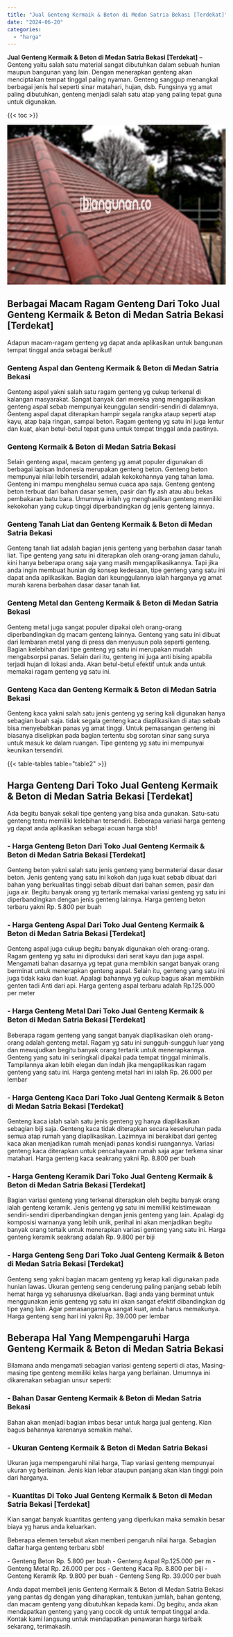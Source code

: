 ```yaml
---
title: "Jual Genteng Kermaik & Beton di Medan Satria Bekasi [Terdekat]"
date: "2024-06-20"
categories: 
  - "harga"
---
```


**Jual Genteng Kermaik & Beton di Medan Satria Bekasi \[Terdekat\]** – Genteng yaitu salah satu material sangat dibutuhkan dalam sebuah hunian maupun bangunan yang lain. Dengan menerapkan genteng akan menciptakan tempat tinggal paling nyaman. Genteng sanggup menangkal berbagai jenis hal seperti sinar matahari, hujan, dsb. Fungsinya yg amat paling dibutuhkan, genteng menjadi salah satu atap yang paling tepat guna untuk digunakan.

{{< toc >}}

![Jual Genteng Kermaik & Beton di Medan Satria Bekasi [Terdekat]](/images/genteng-minimalis-murah05.png)

## Berbagai Macam Ragam Genteng Dari Toko Jual Genteng Kermaik & Beton di Medan Satria Bekasi \[Terdekat\]

Adapun macam-ragam genteng yg dapat anda aplikasikan untuk bangunan tempat tinggal anda sebagai berikut!

### Genteng Aspal dan Genteng Kermaik & Beton di Medan Satria Bekasi

Genteng aspal yakni salah satu ragam genteng yg cukup terkenal di kalangan masyarakat. Sangat banyak dari mereka yang mengaplikasikan genteng aspal sebab mempunyai keunggulan sendiri-sendiri di dalamnya. Genteng aspal dapat diterapkan hampir segala rangka ataup seperti atap kayu, atap baja ringan, sampai beton. Ragam genteng yg satu ini juga lentur dan kuat, akan betul-betul tepat guna untuk tempat tinggal anda pastinya.

### Genteng Kermaik & Beton di Medan Satria Bekasi

Selain genteng aspal, macam genteng yg amat populer digunakan di berbagai lapisan Indonesia merupakan genteng beton. Genteng beton mempunyai nilai lebih tersendiri, adalah kekokohannya yang tahan lama. Genteng ini mampu menghalau semua cuaca apa saja. Genteng genteng beton terbuat dari bahan dasar semen, pasir dan fly ash atau abu bekas pembakaran batu bara. Umumnya inilah yg menghasilkan genteng memiliki kekokohan yang cukup tinggi diperbandingkan dg jenis genteng lainnya.

### Genteng Tanah Liat dan Genteng Kermaik & Beton di Medan Satria Bekasi

Genteng tanah liat adalah bagian jenis genteng yang berbahan dasar tanah liat. Tipe genteng yang satu ini diterapkan oleh orang-orang jaman dahulu, kini hanya beberapa orang saja yang masih mengaplikasikannya. Tapi jika anda ingin membuat hunian dg konsep kedesaan, tipe genteng yang satu ini dapat anda aplikasikan. Bagian dari keunggulannya ialah harganya yg amat murah karena berbahan dasar dasar tanah liat.

### Genteng Metal dan Genteng Kermaik & Beton di Medan Satria Bekasi

Genteng metal juga sangat populer dipakai oleh orang-orang diperbandingkan dg macam genteng lainnya. Genteng yang satu ini dibuat dari lembaran metal yang di press dan menyusun pola seperti genteng. Bagian kelebihan dari tipe genteng yg satu ini merupakan mudah mengabsorpsi panas. Selain dari itu, genteng ini juga anti bising apabila terjadi hujan di lokasi anda. Akan betul-betul efektif untuk anda untuk memakai ragam genteng yg satu ini.

### Genteng Kaca dan Genteng Kermaik & Beton di Medan Satria Bekasi

Genteng kaca yakni salah satu jenis genteng yg sering kali digunakan hanya sebagian buah saja. tidak segala genteng kaca diaplikasikan di atap sebab bisa menyebabkan panas yg amat tinggi. Untuk pemasangan genteng ini biasanya diselipkan pada bagian tertentu sbg sorotan sinar sang surya untuk masuk ke dalam ruangan. Tipe genteng yg satu ini mempunyai keunikan tersendiri.

{{< table-tables table="table2" >}}

## Harga Genteng Dari Toko Jual Genteng Kermaik & Beton di Medan Satria Bekasi \[Terdekat\]

Ada begitu banyak sekali tipe genteng yang bisa anda gunakan. Satu-satu genteng tentu memiliki kelebihan tersendiri. Beberapa variasi harga genteng yg dapat anda aplikasikan sebagai acuan harga sbb!

### \- Harga Genteng Beton Dari Toko Jual Genteng Kermaik & Beton di Medan Satria Bekasi \[Terdekat\]

Genteng beton yakni salah satu jenis genteng yang bermaterial dasar dasar beton. Jenis genteng yang satu ini kokoh dan juga kuat sebab dibuat dari bahan yang berkualitas tinggi sebab dibuat dari bahan semen, pasir dan juga air. Begitu banyak orang yg tertarik memakai variasi genteng yg satu ini diperbandingkan dengan jenis genteng lainnya. Harga genteng beton terbaru yakni Rp. 5.800 per buah

### \- Harga Genteng Aspal Dari Toko Jual Genteng Kermaik & Beton di Medan Satria Bekasi \[Terdekat\]

Genteng aspal juga cukup begitu banyak digunakan oleh orang-orang. Ragam genteng yg satu ini diproduksi dari serat kayu dan juga aspal. Mengamati bahan dasarnya yg tepat guna membikin sangat banyak orang berminat untuk menerapkan genteng aspal. Selain itu, genteng yang satu ini juga tidak kaku dan kuat. Apalagi bahannya yg cukup bagus akan membikin genten tadi Anti dari api. Harga genteng aspal terbaru adalah Rp.125.000 per meter

### \- Harga Genteng Metal Dari Toko Jual Genteng Kermaik & Beton di Medan Satria Bekasi \[Terdekat\]

Beberapa ragam genteng yang sangat banyak diaplikasikan oleh orang-orang adalah genteng metal. Ragam yg satu ini sungguh-sungguh luar yang dan mewujudkan begitu banyak orang tertarik untuk menerapkannya. Genteng yang satu ini seringkali dipakai pada tempat tinggal minimalis. Tampilannya akan lebih elegan dan indah jika mengaplikasikan ragam genteng yang satu ini. Harga genteng metal hari ini ialah Rp. 26.000 per lembar

### \- Harga Genteng Kaca Dari Toko Jual Genteng Kermaik & Beton di Medan Satria Bekasi \[Terdekat\]

Genteng kaca ialah salah satu jenis genteng yg hanya diaplikasikan sebagian biji saja. Genteng kaca tidak diterapkan secara keseluruhan pada semua atap rumah yang diaplikasikan. Lazimnya ini berakibat dari genteg kaca akan menjadikan rumah menjadi panas kondisi ruangannya. Variasi genteng kaca diterapkan untuk pencahayaan rumah saja agar terkena sinar matahari. Harga genteng kaca seakrang yakni Rp. 8.800 per buah

### \- Harga Genteng Keramik Dari Toko Jual Genteng Kermaik & Beton di Medan Satria Bekasi \[Terdekat\]

Bagian variasi genteng yang terkenal diterapkan oleh begitu banyak orang ialah genteng keramik. Jenis genteng yg satu ini memiliki keistimewaan sendiri-sendiri diperbandingkan dengan jenis genteng yang lain. Apalagi dg komposisi warnanya yang lebih unik, perihal ini akan menjadikan begitu banyak orang tertaik untuk menerapkan variasi genteng yang satu ini. Harga genteng keramik seakrang adalah Rp. 9.800 per biji

### \- Harga Genteng Seng Dari Toko Jual Genteng Kermaik & Beton di Medan Satria Bekasi \[Terdekat\]

Genteng seng yakni bagian macam genteng yg kerap kali digunakan pada hunian lawas. Ukuran genteng seng cenderung paling panjang sebab lebih hemat harga yg seharusnya dikeluarkan. Bagi anda yang berminat untuk menggunakan jenis genteng yg satu ini akan sangat efektif dibandingkan dg tipe yang lain. Agar pemasangannya sangat kuat, anda harus memakunya. Harga genteng seng hari ini yakni Rp. 39.000 per lembar

## Beberapa Hal Yang Mempengaruhi Harga Genteng Kermaik & Beton di Medan Satria Bekasi

Bilamana anda mengamati sebagian variasi genteng seperti di atas, Masing-masing tipe genteng memiliki kelas harga yang berlainan. Umumnya ini dikarenakan sebagian unsur seperti:

### \- Bahan Dasar Genteng Kermaik & Beton di Medan Satria Bekasi

Bahan akan menjadi bagian imbas besar untuk harga jual genteng. Kian bagus bahannya karenanya semakin mahal.

### \- Ukuran Genteng Kermaik & Beton di Medan Satria Bekasi

Ukuran juga mempengaruhi nilai harga, Tiap variasi genteng mempunyai ukuran yg berlainan. Jenis kian lebar ataupun panjang akan kian tinggi poin dari harganya.

### \- Kuantitas Di Toko Jual Genteng Kermaik & Beton di Medan Satria Bekasi \[Terdekat\]

Kian sangat banyak kuantitas genteng yang diperlukan maka semakin besar biaya yg harus anda keluarkan.

Beberapa elemen tersebut akan memberi pengaruh nilai harga. Sebagian daftar harga genteng terbaru sbb!

\- Genteng Beton Rp. 5.800 per buah - Genteng Aspal Rp.125.000 per m - Genteng Metal Rp. 26.000 per pcs - Genteng Kaca Rp. 8.800 per biji - Genteng Keramik Rp. 9.800 per buah - Genteng Seng Rp. 39.000 per buah

Anda dapat membeli jenis Genteng Kermaik & Beton di Medan Satria Bekasi yang pantas dg dengan yang diharapkan, tentukan jumlah, bahan genteng, dan macam genteng yang dibutuhkan kepada kami. Dg begitu, anda akan mendapatkan genteng yang yang cocok dg untuk tempat tinggal anda. Kontak kami langsung untuk mendapatkan penawaran harga terbaik sekarang, terimakasih.
